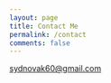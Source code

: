 ```yaml
---
layout: page
title: Contact Me
permalink: /contact
comments: false
---
```



sydnovak60@gmail.com

<div class="banana"></div>